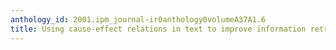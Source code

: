 ```yaml
---
anthology_id: 2001.ipm_journal-ir0anthology0volumeA37A1.6
title: Using cause-effect relations in text to improve information retrieval precision
---
```

